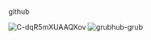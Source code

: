 github

![C-dqR5mXUAAQXov](https://github.com/user-attachments/assets/63ceeb90-3d05-48b8-b645-43b3bc36f4fc)
![grubhub-grub](https://github.com/user-attachments/assets/f78b4c22-a743-4cc4-87e6-ba967263580f)
